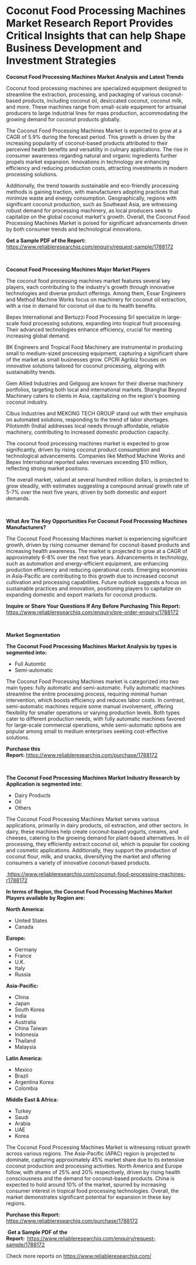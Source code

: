<p><h1>Coconut Food Processing Machines Market Research Report Provides Critical Insights that can help Shape Business Development and Investment Strategies</h1></p><p><strong>Coconut Food Processing Machines Market Analysis and Latest Trends</strong></p>
<p><p>Coconut food processing machines are specialized equipment designed to streamline the extraction, processing, and packaging of various coconut-based products, including coconut oil, desiccated coconut, coconut milk, and more. These machines range from small-scale equipment for artisanal producers to large industrial lines for mass production, accommodating the growing demand for coconut products globally.</p><p>The Coconut Food Processing Machines Market is expected to grow at a CAGR of 5.9% during the forecast period. This growth is driven by the increasing popularity of coconut-based products attributed to their perceived health benefits and versatility in culinary applications. The rise in consumer awareness regarding natural and organic ingredients further propels market expansion. Innovations in technology are enhancing efficiency and reducing production costs, attracting investments in modern processing solutions.</p><p>Additionally, the trend towards sustainable and eco-friendly processing methods is gaining traction, with manufacturers adopting practices that minimize waste and energy consumption. Geographically, regions with significant coconut production, such as Southeast Asia, are witnessing robust demand for processing machinery, as local producers seek to capitalize on the global coconut market's growth. Overall, the Coconut Food Processing Machines Market is poised for significant advancements driven by both consumer trends and technological innovations.</p></p>
<p><strong>Get a Sample PDF of the Report:&nbsp;</strong> <a href="https://www.reliableresearchiq.com/enquiry/request-sample/1788172?utm_campaign=2140&utm_medium=2&utm_source=Github&utm_content=ia&utm_term=27022025&utm_id=coconut-food-processing-machines">https://www.reliableresearchiq.com/enquiry/request-sample/1788172</a></p>
<p>&nbsp;</p>
<p><strong>Coconut Food Processing Machines Major Market Players</strong></p>
<p><p>The coconut food processing machines market features several key players, each contributing to the industry's growth through innovative technologies and diverse product offerings. Among them, Essar Engineers and Method Machine Works focus on machinery for coconut oil extraction, with a rise in demand for coconut oil due to its health benefits. </p><p>Bepex International and Bertuzzi Food Processing Srl specialize in large-scale food processing solutions, expanding into tropical fruit processing. Their advanced technologies enhance efficiency, crucial for meeting increasing global demand.</p><p>BK Engineers and Tropical Food Machinery are instrumental in producing small to medium-sized processing equipment, capturing a significant share of the market as small businesses grow. CPCRI Agribiz focuses on innovative solutions tailored for coconut processing, aligning with sustainability trends.</p><p>Gem Allied Industries and Gelgoog are known for their diverse machinery portfolios, targeting both local and international markets. Shanghai Beyond Machinery caters to clients in Asia, capitalizing on the region's booming coconut industry.</p><p>Cibus Industries and MEKONG TECH GROUP stand out with their emphasis on automated solutions, responding to the trend of labor shortages. Pilotsmith (India) addresses local needs through affordable, reliable machinery, contributing to increased domestic production capacity.</p><p>The coconut food processing machines market is expected to grow significantly, driven by rising coconut product consumption and technological advancements. Companies like Method Machine Works and Bepex International reported sales revenues exceeding $10 million, reflecting strong market positions. </p><p>The overall market, valued at several hundred million dollars, is projected to grow steadily, with estimates suggesting a compound annual growth rate of 5-7% over the next five years, driven by both domestic and export demands.</p></p>
<p>&nbsp;</p>
<p><strong>What Are The Key Opportunities For Coconut Food Processing Machines Manufacturers?</strong></p>
<p><p>The Coconut Food Processing Machines market is experiencing significant growth, driven by rising consumer demand for coconut-based products and increasing health awareness. The market is projected to grow at a CAGR of approximately 6-8% over the next five years. Advancements in technology, such as automation and energy-efficient equipment, are enhancing production efficiency and reducing operational costs. Emerging economies in Asia-Pacific are contributing to this growth due to increased coconut cultivation and processing capabilities. Future outlook suggests a focus on sustainable practices and innovation, positioning players to capitalize on expanding domestic and export markets for coconut products.</p></p>
<p><strong>Inquire or Share Your Questions If Any Before Purchasing This Report:</strong> <a href="https://www.reliableresearchiq.com/enquiry/pre-order-enquiry/1788172?utm_campaign=2140&utm_medium=2&utm_source=Github&utm_content=ia&utm_term=27022025&utm_id=coconut-food-processing-machines">https://www.reliableresearchiq.com/enquiry/pre-order-enquiry/1788172</a></p>
<p>&nbsp;</p>
<p><strong>Market Segmentation</strong></p>
<p><strong>The Coconut Food Processing Machines Market Analysis by types is segmented into:</strong></p>
<p><ul><li>Full Automtic</li><li>Semi-automatic</li></ul></p>
<p><p>The Coconut Food Processing Machines market is categorized into two main types: fully automatic and semi-automatic. Fully automatic machines streamline the entire processing process, requiring minimal human intervention, which boosts efficiency and reduces labor costs. In contrast, semi-automatic machines require some manual involvement, offering flexibility for smaller operations or varying production levels. Both types cater to different production needs, with fully automatic machines favored for large-scale commercial operations, while semi-automatic options are popular among small to medium enterprises seeking cost-effective solutions.</p></p>
<p><strong>Purchase this Report:&nbsp;</strong><a href="https://www.reliableresearchiq.com/purchase/1788172?utm_campaign=2140&utm_medium=2&utm_source=Github&utm_content=ia&utm_term=27022025&utm_id=coconut-food-processing-machines">https://www.reliableresearchiq.com/purchase/1788172</a></p>
<p>&nbsp;</p>
<p><strong>The Coconut Food Processing Machines Market Industry Research by Application is segmented into:</strong></p>
<p><ul><li>Dairy Products</li><li>Oil</li><li>Others</li></ul></p>
<p><p>The Coconut Food Processing Machines Market serves various applications, primarily in dairy products, oil extraction, and other sectors. In dairy, these machines help create coconut-based yogurts, creams, and cheeses, catering to the growing demand for plant-based alternatives. In oil processing, they efficiently extract coconut oil, which is popular for cooking and cosmetic applications. Additionally, they support the production of coconut flour, milk, and snacks, diversifying the market and offering consumers a variety of innovative coconut-based products.</p></p>
<p><a href="https://www.reliableresearchiq.com/coconut-food-processing-machines-r1788172?utm_campaign=2140&utm_medium=2&utm_source=Github&utm_content=ia&utm_term=27022025&utm_id=coconut-food-processing-machines">&nbsp;https://www.reliableresearchiq.com/coconut-food-processing-machines-r1788172</a></p>
<p><strong>In terms of Region, the Coconut Food Processing Machines Market Players available by Region are:</strong></p>
<p>
    <p> <strong> North America: </strong>
        <ul>
            <li>United States</li>
            <li>Canada</li>
        </ul>
        </p> 
    <p> <strong> Europe: </strong>
        <ul>
            <li>Germany</li>
            <li>France</li>
            <li>U.K.</li>
            <li>Italy</li>
            <li>Russia</li>
        </ul>
        </p> 
    <p> <strong> Asia-Pacific: </strong>
        <ul>
            <li>China</li>
            <li>Japan</li>
            <li>South Korea</li>
            <li>India</li>
            <li>Australia</li>
            <li>China Taiwan</li>
            <li>Indonesia</li>
            <li>Thailand</li>
            <li>Malaysia</li>
        </ul>
        </p> 
    <p> <strong> Latin America: </strong>
        <ul>
            <li>Mexico</li>
            <li>Brazil</li>
            <li>Argentina Korea</li>
            <li>Colombia</li>
        </ul>
        </p> 
    <p> <strong> Middle East & Africa: </strong>
        <ul>
            <li>Turkey</li>
            <li>Saudi</li>
            <li>Arabia</li>
            <li>UAE</li>
            <li>Korea</li>
        </ul>
    </p>
    </p>
<p><p>The Coconut Food Processing Machines Market is witnessing robust growth across various regions. The Asia-Pacific (APAC) region is projected to dominate, capturing approximately 45% market share due to its extensive coconut production and processing activities. North America and Europe follow, with shares of 25% and 20% respectively, driven by rising health consciousness and the demand for coconut-based products. China is expected to hold around 10% of the market, spurred by increasing consumer interest in tropical food processing technologies. Overall, the market demonstrates significant potential for expansion in these key regions.</p></p>
<p><strong>Purchase this Report: </strong><a href="https://www.reliableresearchiq.com/purchase/1788172?utm_campaign=2140&utm_medium=2&utm_source=Github&utm_content=ia&utm_term=27022025&utm_id=coconut-food-processing-machines">https://www.reliableresearchiq.com/purchase/1788172</a></p>
<p>&nbsp;<strong>Get a Sample PDF of the Report:&nbsp;&nbsp;</strong><a href="https://www.reliableresearchiq.com/enquiry/request-sample/1788172?utm_campaign=2140&utm_medium=2&utm_source=Github&utm_content=ia&utm_term=27022025&utm_id=coconut-food-processing-machines">https://www.reliableresearchiq.com/enquiry/request-sample/1788172</a></p>
<p><strong></strong></p>
<p>Check more reports on <a href="https://www.reliableresearchiq.com/?utm_campaign=2140&utm_medium=2&utm_source=Github&utm_content=ia&utm_term=27022025&utm_id=coconut-food-processing-machines">https://www.reliableresearchiq.com/</a></p>